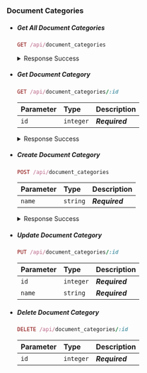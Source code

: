 ### Document Categories

-   ##### Get All Document Categories

    ```ruby
    GET /api/document_categories
    ```

    <details>
        <summary>Response Success</summary>
        <p>
            ```http
            200 OK
            ```
            [
                {
                    "id": 1,
                    "name": "Inactivated vaccines",
                    "created_at": "2022-06-21T14:17:30.212Z",
                    "updated_at": "2022-06-21T14:17:30.212Z"
                },
                {
                    "id": 2,
                    "name": "Toxoid vaccines",
                    "created_at": "2022-06-21T14:26:35.562Z",
                    "updated_at": "2022-06-21T14:26:35.562Z"
                }
            ]

        </p>

    </details>

-   ##### Get Document Category

    ```ruby
    GET /api/document_categories/:id
    ```

    | Parameter | Type      | Description    |
    | :-------- | :-------- | :------------- |
    | `id`      | `integer` | **_Required_** |

    <details>
        <summary>Response Success</summary>
        
        {
            "id": 1,
            "name": "Inactivated vaccines",
            "created_at": "2022-06-21T14:17:30.212Z",
            "updated_at": "2022-06-21T14:17:30.212Z"
        }
    </details>

-   ##### Create Document Category

    ```ruby
    POST /api/document_categories
    ```

    | Parameter | Type     | Description    |
    | :-------- | :------- | :------------- |
    | `name`    | `string` | **_Required_** |

    <details>
        <summary>Response Success</summary>

        {
            "id": 1,
            "name": "Inactivated vaccines",
            "created_at": "2022-06-21T14:17:30.212Z",
            "updated_at": "2022-06-21T14:17:30.212Z"
        }

    </details>

-   ##### Update Document Category

    ```ruby
    PUT /api/document_categories/:id
    ```

    | Parameter | Type      | Description    |
    | :-------- | :-------- | :------------- |
    | `id`      | `integer` | **_Required_** |
    | `name`    | `string`  | **_Required_** |

-   ##### Delete Document Category

    ```ruby
    DELETE /api/document_categories/:id
    ```

    | Parameter | Type      | Description    |
    | :-------- | :-------- | :------------- |
    | `id`      | `integer` | **_Required_** |

